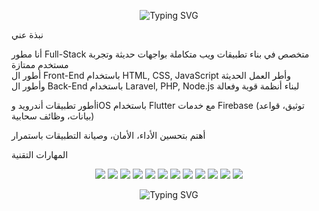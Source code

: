 
<p align="center">
  <img src="https://readme-typing-svg.herokuapp.com?font=Fira+Code&size=24&pause=1000&color=00F&width=600&lines=مرحبا+بكم+في+ملفي+الشخصي;أنا+مطور+Full-Stack+وتطبيقات+موبايل" alt="Typing SVG" />
</p>


 نبذة عني

أنا مطور Full-Stack متخصص في بناء تطبيقات ويب متكاملة بواجهات حديثة وتجربة مستخدم ممتازة  
أطور ال Front-End باستخدام HTML, CSS, JavaScript وأطر العمل الحديثة  
وأطور ال Back-End باستخدام Laravel, PHP, Node.js لبناء أنظمة قوية وفعالة  

أطور تطبيقات أندرويد وiOS باستخدام Flutter مع خدمات Firebase (توثيق، قواعد بيانات، وظائف سحابية)  

أهتم بتحسين الأداء، الأمان، وصيانة التطبيقات باستمرار  



 المهارات التقنية

<p align="center">
  <img src="https://img.shields.io/badge/HTML5-E34F26?style=for-the-badge&logo=html5&logoColor=white" />
  <img src="https://img.shields.io/badge/CSS3-1572B6?style=for-the-badge&logo=css3&logoColor=white" />
  <img src="https://img.shields.io/badge/JavaScript-F7DF1E?style=for-the-badge&logo=javascript&logoColor=black" />
  <img src="https://img.shields.io/badge/Vue.js-35495E?style=for-the-badge&logo=vue.js&logoColor=4FC08D" />
  <img src="https://img.shields.io/badge/Laravel-FF2D20?style=for-the-badge&logo=laravel&logoColor=white" />
  <img src="https://img.shields.io/badge/PHP-777BB4?style=for-the-badge&logo=php&logoColor=white" />
  <img src="https://img.shields.io/badge/Node.js-339933?style=for-the-badge&logo=node.js&logoColor=white" />
  <img src="https://img.shields.io/badge/Flutter-02569B?style=for-the-badge&logo=flutter&logoColor=white" />
  <img src="https://img.shields.io/badge/Firebase-FFCA28?style=for-the-badge&logo=firebase&logoColor=black" />
  <img src="https://img.shields.io/badge/MySQL-4479A1?style=for-the-badge&logo=mysql&logoColor=white" />
  <img src="https://img.shields.io/badge/NoSQL-006400?style=for-the-badge&logo=mongodb&logoColor=white" />
  <img src="https://img.shields.io/badge/Google_Maps-4285F4?style=for-the-badge&logo=google-maps&logoColor=white" />
</p>



<p align="center">
  <img src="https://readme-typing-svg.herokuapp.com?font=Fira+Code&size=20&pause=1000&color=FF4500&width=500&lines=شكرا+لزيارتك+ملفي+الشخصي" alt="Typing SVG" />
</p>
